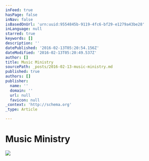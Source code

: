 ```yaml
---
inFeed: true
hasPage: false
inNav: false
isBasedOnUrl: 'urn:uuid:9554845b-9119-4fc6-bf29-e1279a43be28'
inLanguage: null
starred: true
keywords: []
description: ''
datePublished: '2016-02-13T05:20:54.156Z'
dateModified: '2016-02-13T05:20:49.537Z'
author: []
title: Music Ministry
sourcePath: _posts/2016-02-13-music-ministry.md
published: true
authors: []
publisher:
  name: ''
  domain: ''
  url: null
  favicon: null
_context: 'http://schema.org'
_type: Article

---
```

# Music Ministry
![](https://s3-us-west-2.amazonaws.com/the-grid-img/p/973dc8050400bb53cda26a670205564d0f4b10f0.png)
